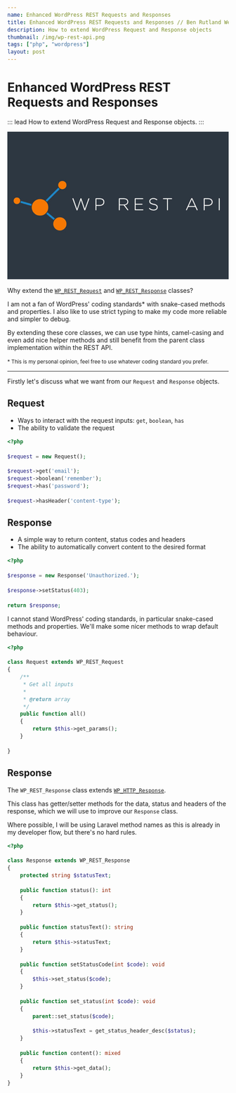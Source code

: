 ```yaml
---
name: Enhanced WordPress REST Requests and Responses
title: Enhanced WordPress REST Requests and Responses // Ben Rutland Web
description: How to extend WordPress Request and Response objects
thumbnail: /img/wp-rest-api.png
tags: ["php", "wordpress"]
layout: post
---
```


# Enhanced WordPress REST Requests and Responses

::: lead
How to extend WordPress Request and Response objects.
:::

![Enhanced WordPress REST Requests and Responses](/img/wp-rest-api.png)

Why extend the [`WP_REST_Request`](https://developer.wordpress.org/reference/classes/wp_rest_request/) and [`WP_REST_Response`](https://developer.wordpress.org/reference/classes/wp_rest_response/) classes?

I am not a fan of WordPress' coding standards\* with snake-cased methods and properties. I also like to use strict typing to make my code more reliable and simpler to debug.

By extending these core classes, we can use type hints, camel-casing and even add nice helper methods and still benefit from the parent class implementation within the REST API.

<small>\* This is my personal opinion, feel free to use whatever coding standard you prefer.</small>

---

Firstly let's discuss what we want from our `Request` and `Response` objects.

## Request

-   Ways to interact with the request inputs: `get`, `boolean`, `has`
-   The ability to validate the request

```php
<?php

$request = new Request();

$request->get('email');
$request->boolean('remember');
$request->has('password');

$request->hasHeader('content-type');
```

## Response

-   A simple way to return content, status codes and headers
-   The ability to automatically convert content to the desired format

```php
<?php

$response = new Response('Unauthorized.');

$response->setStatus(403);

return $response;
```

I cannot stand WordPress' coding standards, in particular snake-cased methods and properties. We'll make some nicer methods to wrap default behaviour.

```php
<?php

class Request extends WP_REST_Request
{
    /**
     * Get all inputs
     *
     * @return array
     */
    public function all()
    {
        return $this->get_params();
    }

}

```

## Response

The `WP_REST_Response` class extends [`WP_HTTP_Response`](https://developer.wordpress.org/reference/classes/wp_http_response/).

This class has getter/setter methods for the data, status and headers of the response, which we will use to improve our `Response` class.

Where possible, I will be using Laravel method names as this is already in my developer flow, but there's no hard rules.

```php
<?php

class Response extends WP_REST_Response
{
    protected string $statusText;

    public function status(): int
    {
        return $this->get_status();
    }

    public function statusText(): string
    {
        return $this->statusText;
    }

    public function setStatusCode(int $code): void
    {
        $this->set_status($code);
    }

    public function set_status(int $code): void
    {
        parent::set_status($code);

        $this->statusText = get_status_header_desc($status);
    }

    public function content(): mixed
    {
        return $this->get_data();
    }
}

```

[def]: Test
